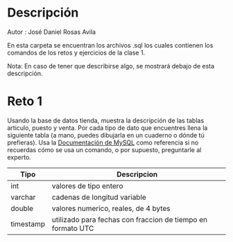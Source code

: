 # Descripción
Autor : José Daniel Rosas Avila

En esta carpeta se encuentran los archivos .sql los cuales contienen los comandos de los retos y ejercicios de la clase 1.

Nota: En caso de tener que describirse algo, se mostrará debajo de esta descripción.

# Reto 1

Usando la base de datos tienda, muestra la descripción de las tablas articulo, puesto y venta. Por cada tipo de dato que encuentres llena la siguiente tabla (a mano, puedes dibujarla en un cuaderno o dónde tú prefieras). Usa la [Documentación de MySQL](https://dev.mysql.com/doc/refman/8.0/en/data-types.html) como referencia si no recuerdas cómo se usa un comando, o por supuesto, preguntarle al experto.

| Tipo      | Descripcion                                  |
|-----------|----------------------------------------------|
| int       | valores de tipo entero                       |
| varchar   | cadenas de longitud variable                 |
| double    | valores numerico, reales, de 4 bytes         |
| timestamp | utilizado para fechas con fraccion de tiempo en formato UTC |



